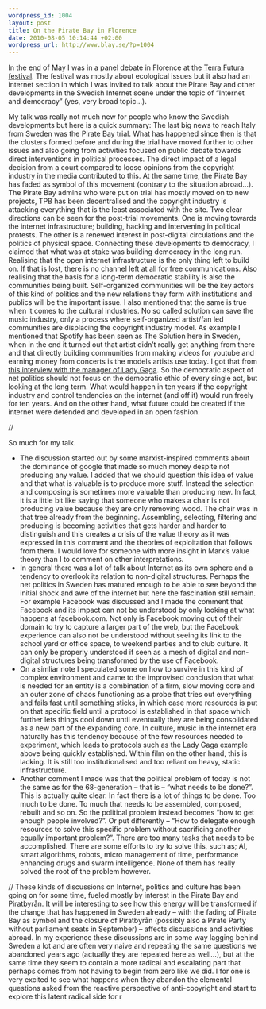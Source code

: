 ```yaml
--- 
wordpress_id: 1004
layout: post
title: On the Pirate Bay in Florence
date: 2010-08-05 10:14:44 +02:00
wordpress_url: http://www.blay.se/?p=1004
---
```

In the end of May I was in a panel debate in  Florence at the <a href="http://www.terrafutura.it/" target="_blank">Terra  Futura festival</a>. The festival was mostly about ecological issues  but it also had an internet section in which I was invited to talk about  the Pirate Bay and other developments in the Swedish Internet scene  under the topic of “Internet and democracy” (yes, very broad topic…).

My talk was really not much new for people who know the Swedish  developments but here is a quick summary:
The last big news to reach  Italy from Sweden was the Pirate Bay trial. What has happened since then  is that the clusters formed before and during the trial have moved  further to other issues and also going from activities focused on public  debate towards direct interventions in political processes. The direct  impact of a legal decision from a court compared to loose opinions from  the copyright industry in the media contributed to this. At the same  time, the Pirate Bay has faded as symbol of this movement (contrary to  the situation abroad…). The Pirate Bay admins who were put on trial has  mostly moved on to new projects, TPB has been decentralised and the  copyright industry is attacking everything that is the least associated  with the site.
Two clear directions can be seen for the post-trial  movements. One is moving towards the internet infrastructure; building,  hacking and intervening in political protests. The other is a renewed  interest in post-digital circulations and the politics of physical  space.
Connecting these developments to democracy, I claimed that  what was at stake was building democracy in the long run. Realising that  the open internet infrastructure is the only thing left to build on. If  that is lost, there is no channel left at all for free communications.  Also realising that the basis for a long-term democratic stability is  also the communities being built. Self-organized communities will be the  key actors of this kind of politics and the new relations they form  with institutions and publics will be the important issue.
I also  mentioned that the same is true when it comes to the cultural  industries. No so called solution can save the music industry, only a  process where self-organized artist/fan led communities are displacing  the copyright industry model. As example I mentioned that Spotify has  been seen as The Solution here in Sweden, when in the end it turned out  that artist didn’t really get anything from there and that directly  building communities from making videos for youtube and earning money  from concerts is the models artists use today. I got that from <a href="http://techcrunch.com/2010/05/26/lady-gagas-manager-we-make-music-videos-for-youtube/" target="_blank">this  interview with the manager of Lady Gaga</a>.
So the democratic  aspect of net politics should not focus on the democratic ethic of every  single act, but looking at the long term. What would happen in ten  years if the copyright industry and control tendencies on the internet  (and off it) would run freely for ten years. And on the other hand, what  future could be created if the internet were defended and developed in  an open fashion.

//

So much for my talk.
<ul>
	<li>The discussion started out by some marxist-inspired comments about  the dominance of google that made so much money despite not producing  any value. I added that we should question this idea of value and that  what is valuable is to produce more stuff. Instead the selection and  composing is sometimes more valuable than producing new. In fact, it is a  little bit like saying that someone who makes a chair is not producing  value because they are only removing wood. The chair was in that tree  already from the beginning. Assembling, selecting, filtering and  producing is becoming activities that gets harder and harder to  distinguish and this creates a crisis of the value theory as it was  expressed in this comment and the theories of exploitation that follows  from them. I would love for someone with more insight in Marx’s value  theory than I to comment on other interpretations.</li>
	<li>In general there was a lot of talk about Internet as its own sphere  and a tendency to overlook its relation to non-digital structures.  Perhaps the net politics in Sweden has matured enough to be able to see  beyond the initial shock and awe of the internet but here the  fascination still remain. For example Facebook was discussed and I made  the comment that Facebook and its impact can not be understood by only  looking at what happens at facebook.com. Not only is Facebook moving out  of their domain to try to capture a larger part of the web, but the  Facebook experience can also not be understood without seeing its link  to the school yard or office space, to weekend parties and to club  culture. It can only be properly understood if seen as a mesh of digital  and non-digital structures being transformed by the use of Facebook.</li>
	<li>On a simliar note I speculated some on how to survive in this kind  of complex environment and came to the improvised conclusion that what  is needed for an entity is a combination of a firm, slow moving core and  an outer zone of chaos functioning as a probe that tries out everything  and fails fast until something sticks, in which case more resources is  put on that specific field until a protocol is established in that space  which further lets things cool down until eventually they are being  consolidated as a new part of the expanding core. In culture, music in  the internet era naturally has this tendency because of the few  resources needed to experiment, which leads to protocols such as the  Lady Gaga example above being quickly established. Within film on the  other hand, this is lacking. It is still too institutionalised and too  reliant on heavy, static infrastructure.</li>
	<li>Another comment I made was that the political problem of today is  not the same as for the 68-generation – that is – “what needs to be  done?”. This is actually quite clear. In fact there is a lot of things  to be done. Too much to be done. To much that needs to be assembled,  composed, rebuilt and so on. So the political problem instead becomes  “how to get enough people involved?”. Or put differently – “How to  delegate enough resources to solve this specific problem without  sacrificing another equally important problem?”. There are too many  tasks that needs to be accomplished. There are some efforts to try to  solve this, such as; AI, smart algorithms, robots, micro management of  time, performance enhancing drugs and swarm intelligence. None of them  has really solved the root of the problem however.</li>
</ul>
//
These kinds of discussions on Internet,  politics and culture has been going on for some time, fueled mostly by  interest in the Pirate Bay and Piratbyrån. It will be interesting to see  how this energy will be transformed if the change that has happened in  Sweden already – with the fading of Pirate Bay as symbol and the closure  of Piratbyrån (possibly also a Pirate Party without parliament seats in  September) – affects discussions and activities abroad. In my  experience these discussions are in some way lagging behind Sweden a lot  and are often very naive and repeating the same questions we abandoned  years ago (actually they are repeated here as well…), but at the same  time they seem to contain a more radical and escalating part that  perhaps comes from not having to begin from zero like we did. I for one  is very excited to see what happens when they abandon the elemental  questions asked from the reactive perspective of anti-copyright and  start to explore this latent radical side for r
